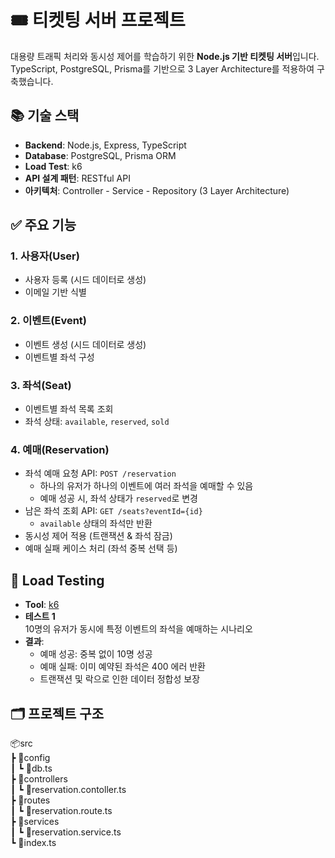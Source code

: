 # 🎟️ 티켓팅 서버 프로젝트

대용량 트래픽 처리와 동시성 제어를 학습하기 위한 **Node.js 기반 티켓팅 서버**입니다.  
TypeScript, PostgreSQL, Prisma를 기반으로 3 Layer Architecture를 적용하여 구축했습니다.

## 📚 기술 스택

- **Backend**: Node.js, Express, TypeScript  
- **Database**: PostgreSQL, Prisma ORM  
- **Load Test**: k6  
- **API 설계 패턴**: RESTful API  
- **아키텍처**: Controller - Service - Repository (3 Layer Architecture)


## ✅ 주요 기능

### 1. 사용자(User)
- 사용자 등록 (시드 데이터로 생성)
- 이메일 기반 식별

### 2. 이벤트(Event)
- 이벤트 생성 (시드 데이터로 생성)
- 이벤트별 좌석 구성

### 3. 좌석(Seat)
- 이벤트별 좌석 목록 조회
- 좌석 상태: `available`, `reserved`, `sold`

### 4. 예매(Reservation)
- 좌석 예매 요청 API: `POST /reservation`
  - 하나의 유저가 하나의 이벤트에 여러 좌석을 예매할 수 있음
  - 예매 성공 시, 좌석 상태가 `reserved`로 변경
- 남은 좌석 조회 API: `GET /seats?eventId={id}`
  - `available` 상태의 좌석만 반환
- 동시성 제어 적용 (트랜잭션 & 좌석 잠금)
- 예매 실패 케이스 처리 (좌석 중복 선택 등)


## 🧪 Load Testing

- **Tool**: [k6](https://k6.io/)
- **테스트 1** </br>
10명의 유저가 동시에 특정 이벤트의 좌석을 예매하는 시나리오
- **결과**:
  - 예매 성공: 중복 없이 10명 성공
  - 예매 실패: 이미 예약된 좌석은 400 에러 반환
  - 트랜잭션 및 락으로 인한 데이터 정합성 보장


## 🗂️ 프로젝트 구조
📦src </br>
 ┣ 📂config </br>
 ┃ ┗ 📜db.ts </br>
 ┣ 📂controllers </br>
 ┃ ┗ 📜reservation.contoller.ts </br>
 ┣ 📂routes </br>
 ┃ ┗ 📜reservation.route.ts </br>
 ┣ 📂services </br>
 ┃ ┗ 📜reservation.service.ts </br>
 ┗ 📜index.ts </br>
